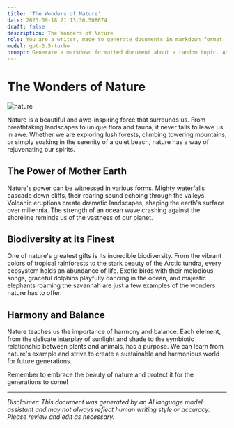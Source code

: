 ```yaml
---
title: 'The Wonders of Nature'
date: 2023-09-18 21:13:30.508674
draft: false
description: The Wonders of Nature
role: You are a writer, made to generate documents in markdown format. It is very important that all of the documents you generate are in valid markdown format.
model: gpt-3.5-turbo
prompt: Generate a markdown formatted document about a random topic. At the bottom, include a disclaimer explaining that the document was generated by you. The first line of the document should be the title. Make sure that the entire document is in proper markdown format, using a mix of various tags to make the document visually appealing.
---
```


# The Wonders of Nature

![nature](https://www.example.com/nature.jpg)

Nature is a beautiful and awe-inspiring force that surrounds us. From breathtaking landscapes to unique flora and fauna, it never fails to leave us in awe. Whether we are exploring lush forests, climbing towering mountains, or simply soaking in the serenity of a quiet beach, nature has a way of rejuvenating our spirits.

## The Power of Mother Earth

Nature's power can be witnessed in various forms. Mighty waterfalls cascade down cliffs, their roaring sound echoing through the valleys. Volcanic eruptions create dramatic landscapes, shaping the earth's surface over millennia. The strength of an ocean wave crashing against the shoreline reminds us of the vastness of our planet.

## Biodiversity at its Finest

One of nature's greatest gifts is its incredible biodiversity. From the vibrant colors of tropical rainforests to the stark beauty of the Arctic tundra, every ecosystem holds an abundance of life. Exotic birds with their melodious songs, graceful dolphins playfully dancing in the ocean, and majestic elephants roaming the savannah are just a few examples of the wonders nature has to offer.

## Harmony and Balance

Nature teaches us the importance of harmony and balance. Each element, from the delicate interplay of sunlight and shade to the symbiotic relationship between plants and animals, has a purpose. We can learn from nature's example and strive to create a sustainable and harmonious world for future generations.

Remember to embrace the beauty of nature and protect it for the generations to come!

---

*Disclaimer: This document was generated by an AI language model assistant and may not always reflect human writing style or accuracy. Please review and edit as necessary.*